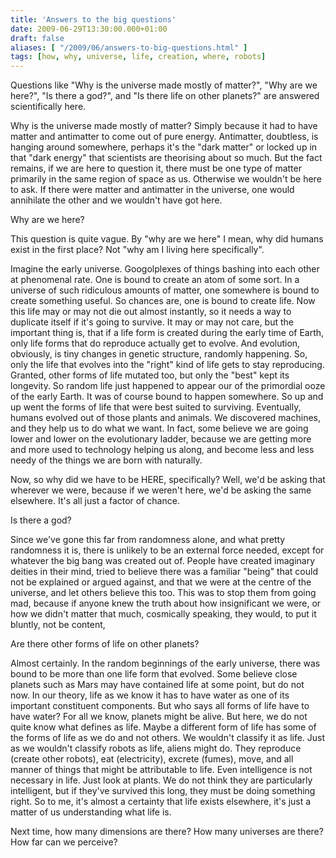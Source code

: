 ```yaml
---
title: 'Answers to the big questions'
date: 2009-06-29T13:30:00.000+01:00
draft: false
aliases: [ "/2009/06/answers-to-big-questions.html" ]
tags: [how, why, universe, life, creation, where, robots]
---
```


Questions like "Why is the universe made mostly of matter?", "Why are we here?", "Is there a god?", and "Is there life on other planets?" are answered scientifically here.

Why is the universe made mostly of matter?
Simply because it had to have matter and antimatter to come out of pure energy. Antimatter, doubtless, is hanging around somewhere, perhaps it's the "dark matter" or locked up in that "dark energy" that scientists are theorising about so much. But the fact remains, if we are here to question it, there must be one type of matter primarily in the same region of space as us. Otherwise we wouldn't be here to ask. If there were matter and antimatter in the universe, one would annihilate the other and we wouldn't have got here.

Why are we here?

This question is quite vague. By "why are we here" I mean, why did humans exist in the first place? Not "why am I living here specifically".

Imagine the early universe. Googolplexes of things bashing into each other at phenomenal rate. One is bound to create an atom of some sort. In a universe of such ridiculous amounts of matter, one somewhere is bound to create something useful. So chances are, one is bound to create life. Now this life may or may not die out almost instantly, so it needs a way to duplicate itself if it's going to survive. It may or may not care, but the important thing is, that if a life form is created during the early time of Earth, only life forms that do reproduce actually get to evolve. And evolution, obviously, is tiny changes in genetic structure, randomly happening. So, only the life that evolves into the "right" kind of life gets to stay reproducing. Granted, other forms of life mutated too, but only the "best" kept its longevity. So random life just happened to appear our of the primordial ooze of the early Earth. It was of course bound to happen somewhere. So up and up went the forms of life that were best suited to surviving. Eventually, humans evolved out of those plants and animals. We discovered machines, and they help us to do what we want. In fact, some believe we are going lower and lower on the evolutionary ladder, because we are getting more and more used to technology helping us along, and become less and less needy of the things we are born with naturally.

Now, so why did we have to be HERE, specifically? Well, we'd be asking that wherever we were, because if we weren't here, we'd be asking the same elsewhere. It's all just a factor of chance.

Is there a god?

Since we've gone this far from randomness alone, and what pretty randomness it is, there is unlikely to be an external force needed, except for whatever the big bang was created out of. People have created imaginary deities in their mind, tried to believe there was a familiar "being" that could not be explained or argued against, and that we were at the centre of the universe, and let others believe this too. This was to stop them from going mad, because if anyone knew the truth about how insignificant we were, or how we didn't matter that much, cosmically speaking, they would, to put it bluntly, not be content,

Are there other forms of life on other planets?

Almost certainly. In the random beginnings of the early universe, there was bound to be more than one life form that evolved. Some believe close planets such as Mars may have contained life at some point, but do not now. In our theory, life as we know it has to have water as one of its important constituent components. But who says all forms of life have to have water? For all we know, planets might be alive. But here, we do not quite know what defines as life. Maybe a different form of life has some of the forms of life as we do and not others. We wouldn't classify it as life. Just as we wouldn't classify robots as life, aliens might do. They reproduce (create other robots), eat (electricity), excrete (fumes), move, and all manner of things that might be attributable to life. Even intelligence is not necessary in life. Just look at plants. We do not think they are particularly intelligent, but if they've survived this long, they must be doing something right. So to me, it's almost a certainty that life exists elsewhere, it's just a matter of us understanding what life is.


Next time, how many dimensions are there? How many universes are there? How far can we perceive?